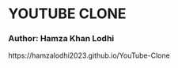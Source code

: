 # YOUTUBE CLONE<br>

<h3>Author: Hamza Khan Lodhi</h3>
<a>https://hamzalodhi2023.github.io/YouTube-Clone</a>
